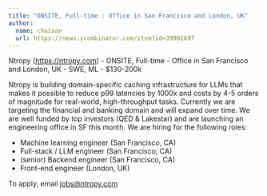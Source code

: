 ```yaml
---
title: "ONSITE, Full-time : Office in San Francisco and London, UK"
author:
  name: chaisan
  url: https://news.ycombinator.com/item?id=39901697
---
```

Ntropy (<a href="https:&#x2F;&#x2F;ntropy.com" rel="nofollow">https:&#x2F;&#x2F;ntropy.com</a>) - ONSITE, Full-time - Office in San Francisco and London, UK - SWE, ML - $130-200k

Ntropy is building domain-specific caching infrastructure for LLMs that makes it possible to reduce p99 latencies by 1000x and costs by 4-5 orders of magnitude for real-world, high-throughput tasks. Currently we are targeting the financial and banking domain and will expand over time. We are well funded by top investors (QED &amp; Lakestar) and are launching an engineering office in SF this month. We are hiring for the following roles:

- Machine learning engineer (San Francisco, CA)
- Full-stack &#x2F; LLM engineer (San Francisco, CA)
- (senior) Backend engineer (San Francisco, CA)
- Front-end engineer (London, UK)

To apply, email jobs@ntropy.com
